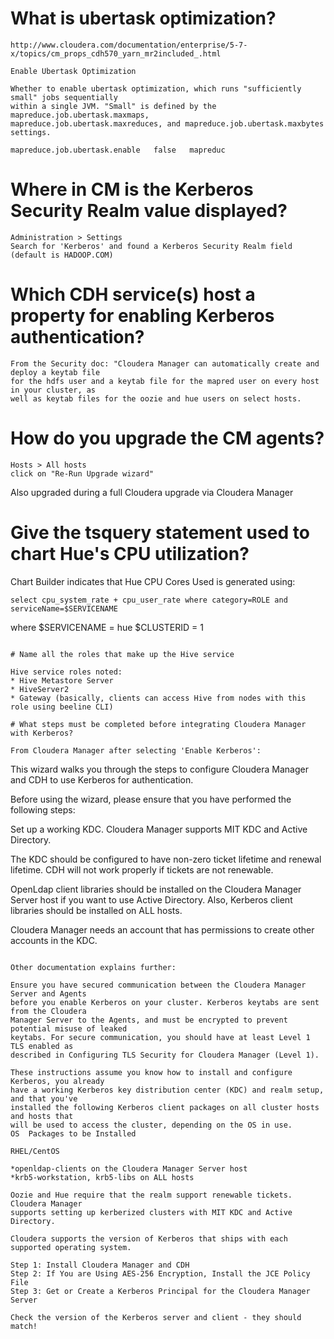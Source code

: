 # What is ubertask optimization?

```
http://www.cloudera.com/documentation/enterprise/5-7-x/topics/cm_props_cdh570_yarn_mr2included_.html

Enable Ubertask Optimization

Whether to enable ubertask optimization, which runs "sufficiently small" jobs sequentially
within a single JVM. "Small" is defined by the mapreduce.job.ubertask.maxmaps, 
mapreduce.job.ubertask.maxreduces, and mapreduce.job.ubertask.maxbytes settings.	

mapreduce.job.ubertask.enable	false	mapreduc
```

# Where in CM is the Kerberos Security Realm value displayed?

```
Administration > Settings
Search for 'Kerberos' and found a Kerberos Security Realm field (default is HADOOP.COM)
```

# Which CDH service(s) host a property for enabling Kerberos authentication?

```
From the Security doc: "Cloudera Manager can automatically create and deploy a keytab file
for the hdfs user and a keytab file for the mapred user on every host in your cluster, as
well as keytab files for the oozie and hue users on select hosts.
```

# How do you upgrade the CM agents?


```
Hosts > All hosts
click on "Re-Run Upgrade wizard"
```

Also upgraded during a full Cloudera upgrade via Cloudera Manager

# Give the tsquery statement used to chart Hue's CPU utilization?

Chart Builder indicates that Hue CPU Cores Used is generated using:

```
select cpu_system_rate + cpu_user_rate where category=ROLE and serviceName=$SERVICENAME
```

where $SERVICENAME = hue  $CLUSTERID = 1  
```

# Name all the roles that make up the Hive service

Hive service roles noted:
* Hive Metastore Server
* HiveServer2
* Gateway (basically, clients can access Hive from nodes with this role using beeline CLI)

# What steps must be completed before integrating Cloudera Manager with Kerberos?

From Cloudera Manager after selecting 'Enable Kerberos':
```
This wizard walks you through the steps to configure Cloudera Manager and CDH to use
Kerberos for authentication.

Before using the wizard, please ensure that you have performed the following steps:

Set up a working KDC. Cloudera Manager supports MIT KDC and Active Directory.

The KDC should be configured to have non-zero ticket lifetime and renewal lifetime. CDH 
will not work properly if tickets are not renewable.

OpenLdap client libraries should be installed on the Cloudera Manager Server host if you 
want to use Active Directory. Also, Kerberos client libraries should be installed on ALL 
hosts.

Cloudera Manager needs an account that has permissions to create other accounts in the KDC.
```

Other documentation explains further:

Ensure you have secured communication between the Cloudera Manager Server and Agents
before you enable Kerberos on your cluster. Kerberos keytabs are sent from the Cloudera
Manager Server to the Agents, and must be encrypted to prevent potential misuse of leaked
keytabs. For secure communication, you should have at least Level 1 TLS enabled as
described in Configuring TLS Security for Cloudera Manager (Level 1).

These instructions assume you know how to install and configure Kerberos, you already
have a working Kerberos key distribution center (KDC) and realm setup, and that you've
installed the following Kerberos client packages on all cluster hosts and hosts that
will be used to access the cluster, depending on the OS in use.
OS	Packages to be Installed

RHEL/CentOS
	
*openldap-clients on the Cloudera Manager Server host
*krb5-workstation, krb5-libs on ALL hosts

Oozie and Hue require that the realm support renewable tickets. Cloudera Manager
supports setting up kerberized clusters with MIT KDC and Active Directory.

Cloudera supports the version of Kerberos that ships with each supported operating system.

Step 1: Install Cloudera Manager and CDH
Step 2: If You are Using AES-256 Encryption, Install the JCE Policy File
Step 3: Get or Create a Kerberos Principal for the Cloudera Manager Server

Check the version of the Kerberos server and client - they should match!





